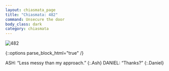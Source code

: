 ```yaml
---
layout: chiasmata_page
title: "Chiasmata: 482"
command: Unsecure the door
body_class: dark
category: chiasmata
---
```


![482](/chiasmata/images/narrative/)

{::options parse_block_html="true" /}
<div class="dialogue">
ASH: “Less messy than my approach.”
{:.Ash}
DANIEL: “Thanks?”
{:.Daniel}
</div>
